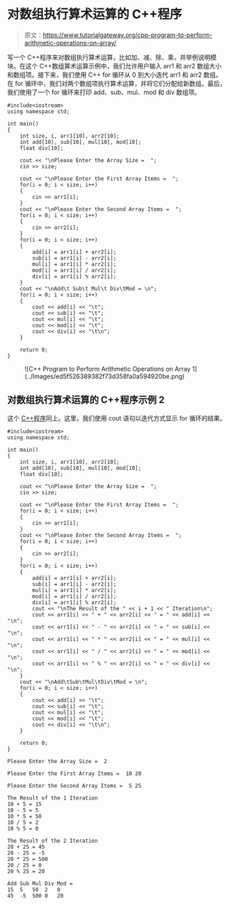# 对数组执行算术运算的 C++程序

> 原文：<https://www.tutorialgateway.org/cpp-program-to-perform-arithmetic-operations-on-array/>

写一个 C++程序来对数组执行算术运算，比如加、减、除、乘，并举例说明模块。在这个 C++数组算术运算示例中，我们允许用户输入 arr1 和 arr2 数组大小和数组项。接下来，我们使用 C++ for 循环从 0 到大小迭代 arr1 和 arr2 数组。在 for 循环中，我们对两个数组项执行算术运算，并将它们分配给新数组。最后，我们使用了一个 for 循环来打印 add、sub、mul、mod 和 div 数组项。

```
#include<iostream>
using namespace std;

int main()
{
	int size, i, arr1[10], arr2[10];
	int add[10], sub[10], mul[10], mod[10];
	float div[10];

	cout << "\nPlease Enter the Array Size =  ";
	cin >> size;

	cout << "\nPlease Enter the First Array Items =  ";
	for(i = 0; i < size; i++)
	{
		cin >> arr1[i];
	}	
	cout << "\nPlease Enter the Second Array Items =  ";
	for(i = 0; i < size; i++)
	{
		cin >> arr2[i];
	}
	for(i = 0; i < size; i++)
	{
		add[i] = arr1[i] + arr2[i]; 
		sub[i] = arr1[i] - arr2[i];
		mul[i] = arr1[i] * arr2[i];
		mod[i] = arr1[i] / arr2[i];
		div[i] = arr1[i] % arr2[i];
	}
	cout << "\nAdd\t Sub\t Mul\t Div\tMod = \n";
	for(i = 0; i < size; i++)
	{
		cout << add[i] << "\t";
		cout << sub[i] << "\t";
		cout << mul[i] << "\t";
		cout << mod[i] << "\t";
		cout << div[i] << "\t\n";
	}

 	return 0;
}
```

<figure class="wp-block-image size-large">![C++ Program to Perform Arithmetic Operations on Array 1](../Images/ed5f526389382f73d358fa0a594920be.png)</figure>

## 对数组执行算术运算的 C++程序示例 2

这个 [C++程序](https://www.tutorialgateway.org/cpp-programs/)同上。这里，我们使用 cout 语句以迭代方式显示 for 循环的结果。

```
#include<iostream>
using namespace std;

int main()
{
	int size, i, arr1[10], arr2[10];
	int add[10], sub[10], mul[10], mod[10];
	float div[10];

	cout << "\nPlease Enter the Array Size =  ";
	cin >> size;

	cout << "\nPlease Enter the First Array Items =  ";
	for(i = 0; i < size; i++)
	{
		cin >> arr1[i];
	}	
	cout << "\nPlease Enter the Second Array Items =  ";
	for(i = 0; i < size; i++)
	{
		cin >> arr2[i];
	}
	for(i = 0; i < size; i++)
	{
		add[i] = arr1[i] + arr2[i]; 
		sub[i] = arr1[i] - arr2[i];
		mul[i] = arr1[i] * arr2[i];
		mod[i] = arr1[i] / arr2[i];
		div[i] = arr1[i] % arr2[i];
		cout << "\nThe Result of the " << i + 1 << " Iteration\n";
		cout << arr1[i] << " + " << arr2[i] << " = " << add[i] << "\n";
		cout << arr1[i] << " - " << arr2[i] << " = " << sub[i] << "\n";
		cout << arr1[i] << " * " << arr2[i] << " = " << mul[i] << "\n";
		cout << arr1[i] << " / " << arr2[i] << " = " << mod[i] << "\n";
		cout << arr1[i] << " % " << arr2[i] << " = " << div[i] << "\n";
	}
	cout << "\nAdd\tSub\tMul\tDiv\tMod = \n";
	for(i = 0; i < size; i++)
	{
		cout << add[i] << "\t";
		cout << sub[i] << "\t";
		cout << mul[i] << "\t";
		cout << mod[i] << "\t";
		cout << div[i] << "\t\n";
	}

 	return 0;
}
```

```
Please Enter the Array Size =  2

Please Enter the First Array Items =  10 20

Please Enter the Second Array Items =  5 25

The Result of the 1 Iteration
10 + 5 = 15
10 - 5 = 5
10 * 5 = 50
10 / 5 = 2
10 % 5 = 0

The Result of the 2 Iteration
20 + 25 = 45
20 - 25 = -5
20 * 25 = 500
20 / 25 = 0
20 % 25 = 20

Add	Sub	Mul	Div	Mod = 
15	5	50	2	0	
45	-5	500	0	20 
```